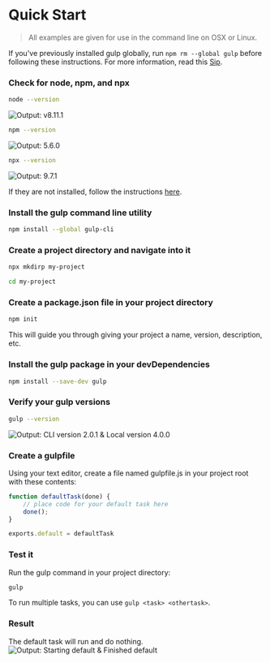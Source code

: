 <!-- front-matter
id: quick-start
title: Quick Start
hide_title: true
sidebar_label: Quick Start
-->
# Quick Start
> All examples are given for use in the command line on OSX or Linux.

If you've previously installed gulp globally, run `npm rm --global gulp` before following these instructions. For more information, read this [Sip][sip-article].

### Check for node, npm, and npx
```sh
node --version
```
![Output: v8.11.1][img-node-version-command]
```sh
npm --version
```
![Output: 5.6.0][img-npm-version-command]
```sh
npx --version
```
![Output: 9.7.1][img-npx-version-command]

If they are not installed, follow the instructions [here][node-install].

### Install the gulp command line utility
```sh
npm install --global gulp-cli
```


### Create a project directory and navigate into it
```sh
npx mkdirp my-project
```
```sh
cd my-project
```

### Create a package.json file in your project directory
```sh
npm init
```

This will guide you through giving your project a name, version, description, etc.

### Install the gulp package in your devDependencies
```sh
npm install --save-dev gulp
```

### Verify your gulp versions
```sh
gulp --version
```
![Output: CLI version 2.0.1 & Local version 4.0.0][img-gulp-version-command]

### Create a gulpfile
Using your text editor, create a file named gulpfile.js in your project root with these contents:
```js
function defaultTask(done) {
    // place code for your default task here
    done();
}

exports.default = defaultTask
```

### Test it
Run the gulp command in your project directory:
```sh
gulp
```
To run multiple tasks, you can use `gulp <task> <othertask>`.

### Result
The default task will run and do nothing.
![Output: Starting default & Finished default][img-gulp-command]

[sip-article]: https://medium.com/gulpjs/gulp-sips-command-line-interface-e53411d4467
[node-install]: https://nodejs.org/en/
[img-node-version-command]: https://gulpjs.com/img/docs-node-version-command.png
[img-npm-version-command]: https://gulpjs.com/img/docs-npm-version-command.png
[img-npx-version-command]: https://gulpjs.com/img/docs-npx-version-command.png
[img-gulp-version-command]: https://gulpjs.com/img/docs-gulp-version-command.png
[img-gulp-command]: https://gulpjs.com/img/docs-gulp-command.png
